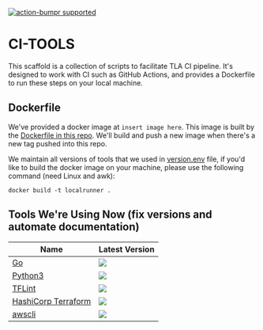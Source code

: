 [![action-bumpr supported](https://img.shields.io/badge/bumpr-supported-ff69b4?logo=github&link=https://github.com/haya14busa/action-bumpr)](https://github.com/haya14busa/action-bumpr)

# CI-TOOLS

This scaffold is a collection of scripts to facilitate TLA CI pipeline. It's designed to
work with CI such as GitHub Actions, and provides a Dockerfile to run these steps on your local machine.

## Dockerfile

We've provided a docker image at `insert image here`. This image is built by
the [Dockerfile in this repo](Dockerfile). We'll build and push a new image when there's a new tag pushed into this
repo.

We maintain all versions of tools that we used in [version.env](version.env) file, if you'd like to build the docker image on your machine, please use the following command (need Linux and awk):

```shell
docker build -t localrunner .
```

## Tools We're Using Now (fix versions and automate documentation)

| Name                                                                                      | Latest Version                                                                    |
|-------------------------------------------------------------------------------------------|-----------------------------------------------------------------------------------|
| [Go](https://github.com/golang/go)                			                            | ![](https://img.shields.io/github/v/tag/golang/go)			                    |
| [Python3](https://github.com/golang/go)                			                        | ![](https://img.shields.io/badge/Python-3.10-3776AB.svg?style=flat&logo=python&logoColor=white)			                    |
| [TFLint](https://github.com/terraform-linters/tflint)                                     | ![](https://img.shields.io/github/v/tag/terraform-linters/tflint)                 |
| [HashiCorp Terraform](https://github.com/hashicorp/terraform)                             | ![](https://img.shields.io/github/v/tag/hashicorp/terraform)                      |
| [awscli](https://github.com/hashicorp/terraform)                                          | ![](https://img.shields.io/github/v/tag/hashicorp/terraform)                      |
